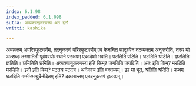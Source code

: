 ```yaml
---
index: 6.1.98
index_padded: 6.1.098
sutra: अव्यक्तानुकरणस्य अत इतौ
vritti: kashika

---
```

अव्यक्तम् अपरिस्फुटवर्णम्, तदनुकरणं परिस्फुटवर्णम् एव केनचित् सादृश्येन तदव्यक्तम् अनुकरोति, तस्य यो अत्शब्दः तस्मातितौ पूर्वपरयोः स्थाने पररूपम् एकादेशो भवति। पटतिति पटिति। घटतिति घटिति। ज्ञटतिति ज्ञतिति। छमितिति छमिति। अव्यक्तानुकरणस्य इति किम्? जगतिति जगदिति। अतः इति किम्? मरटिति मरडिति। इतौ इति किम्? पटतत्र पटदत्र। अनेकाच इति वक्तव्यम्। इह मा भूत्, श्रतिति श्रदिति। कथम् घटदिति गम्भीरमम्बुदैर्नदितम् इति? दकारान्तम् एतदनुकरणं द्रष्टव्यम्।